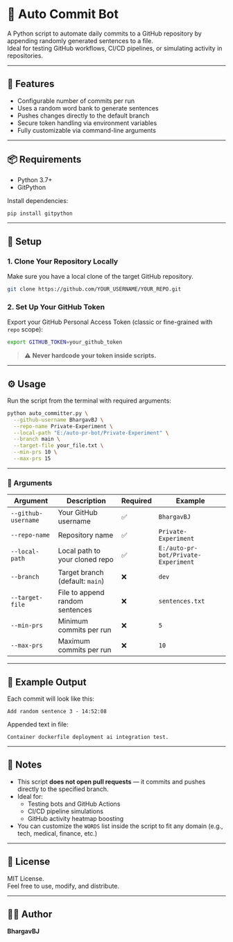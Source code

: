 # 🔁 Auto Commit Bot

A Python script to automate daily commits to a GitHub repository by appending randomly generated sentences to a file.  
Ideal for testing GitHub workflows, CI/CD pipelines, or simulating activity in repositories.

---

## 🚀 Features

- Configurable number of commits per run
- Uses a random word bank to generate sentences
- Pushes changes directly to the default branch
- Secure token handling via environment variables
- Fully customizable via command-line arguments

---

## 📦 Requirements

- Python 3.7+
- GitPython

Install dependencies:

```bash
pip install gitpython
```

---

## 🔐 Setup

### 1. Clone Your Repository Locally

Make sure you have a local clone of the target GitHub repository.

```bash
git clone https://github.com/YOUR_USERNAME/YOUR_REPO.git
```

### 2. Set Up Your GitHub Token

Export your GitHub Personal Access Token (classic or fine-grained with `repo` scope):

```bash
export GITHUB_TOKEN=your_github_token
```

> ⚠️ **Never hardcode your token inside scripts.**

---

## ⚙️ Usage

Run the script from the terminal with required arguments:

```bash
python auto_committer.py \
  --github-username BhargavBJ \
  --repo-name Private-Experiment \
  --local-path "E:/auto-pr-bot/Private-Experiment" \
  --branch main \
  --target-file your_file.txt \
  --min-prs 10 \
  --max-prs 15
```

---

### 🧾 Arguments

| Argument           | Description                          | Required | Example                            |
|--------------------|--------------------------------------|----------|------------------------------------|
| `--github-username`| Your GitHub username                 | ✅        | `BhargavBJ`                        |
| `--repo-name`      | Repository name                      | ✅        | `Private-Experiment`               |
| `--local-path`     | Local path to your cloned repo       | ✅        | `E:/auto-pr-bot/Private-Experiment`|
| `--branch`         | Target branch (default: `main`)      | ❌        | `dev`                              |
| `--target-file`    | File to append random sentences      | ❌        | `sentences.txt`                    |
| `--min-prs`        | Minimum commits per run              | ❌        | `5`                                |
| `--max-prs`        | Maximum commits per run              | ❌        | `10`                               |

---

## 🧠 Example Output

Each commit will look like this:

```text
Add random sentence 3 - 14:52:08
```

Appended text in file:

```text
Container dockerfile deployment ai integration test.
```

---

## 📌 Notes

- This script **does not open pull requests** — it commits and pushes directly to the specified branch.
- Ideal for:
  - Testing bots and GitHub Actions
  - CI/CD pipeline simulations
  - GitHub activity heatmap boosting
- You can customize the `WORDS` list inside the script to fit any domain (e.g., tech, medical, finance, etc.)

---

## 📄 License

MIT License.  
Feel free to use, modify, and distribute.

---

## 🙋‍♂️ Author

**BhargavBJ**  
